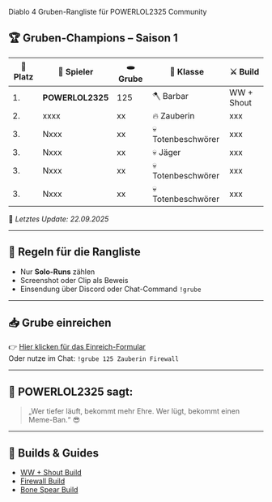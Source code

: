 
Diablo 4 Gruben-Rangliste für POWERLOL2325 Community
## 🏆 Gruben-Champions – Saison 1

| 🥇 Platz | 👤 Spieler        | 🕳️ Grube | 🧙 Klasse         | ⚔️ Build         |
|---------|-------------------|----------|-------------------|------------------|
| 1.      | **POWERLOL2325**  | 125      | 🪓 Barbar          | WW + Shout       |
| 2.      | xxxx              | xx       | 🔥 Zauberin        | xxx              |
| 3.      | Nxxx              | xx       | 💀 Totenbeschwörer | xxx              |
| 3.      | Nxxx              | xx       | 💀 Jäger           | xxx              |
| 3.      | Nxxx              | xx       | 💀 Totenbeschwörer | xxx              |
| 3.      | Nxxx              | xx       | 💀 Totenbeschwörer | xxx              |

📅 *Letztes Update: 22.09.2025*

---

## 📜 Regeln für die Rangliste
- Nur **Solo-Runs** zählen
- Screenshot oder Clip als Beweis
- Einsendung über Discord oder Chat-Command `!grube`

---

## 📥 Grube einreichen
👉 [Hier klicken für das Einreich-Formular](https://deinlink.de)  
Oder nutze im Chat: `!grube 125 Zauberin Firewall`

---

## 🧠 POWERLOL2325 sagt:
> „Wer tiefer läuft, bekommt mehr Ehre. Wer lügt, bekommt einen Meme-Ban.“ 😎

---

## 🔗 Builds & Guides
- [WW + Shout Build](https://d4builds.gg/barbar/ww-shout-meta)
- [Firewall Build](https://d4builds.gg/sorceress/firewall)
- [Bone Spear Build](https://d4builds.gg/necro/bone-spear)

